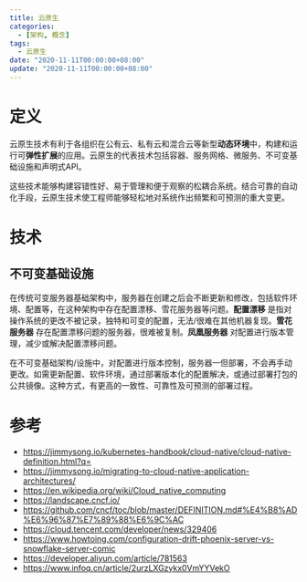 ```yaml
---
title: 云原生
categories: 
  - [架构, 概念]
tags:
  - 云原生
date: "2020-11-11T00:00:00+08:00"
update: "2020-11-11T00:00:00+08:00"
---
```


 # 定义

云原生技术有利于各组织在公有云、私有云和混合云等新型**动态环境**中，构建和运行可**弹性扩展**的应用。云原生的代表技术包括容器、服务网格、微服务、不可变基础设施和声明式API。

这些技术能够构建容错性好、易于管理和便于观察的松耦合系统。结合可靠的自动化手段，云原生技术使工程师能够轻松地对系统作出频繁和可预测的重大变更。

# 技术

## 不可变基础设施

在传统可变服务器基础架构中，服务器在创建之后会不断更新和修改，包括软件环境、配置等，在这种架构中存在配置漂移、雪花服务器等问题。**配置漂移** 是指对操作系统的更改不被记录，独特和可变的配置，无法/很难在其他机器复现。**雪花服务器** 存在配置漂移问题的服务器，很难被复制。**凤凰服务器** 对配置进行版本管理，减少或解决配置漂移问题。

在不可变基础架构/设施中，对配置进行版本控制，服务器一但部署，不会再手动更改。如需更新配置、软件环境，通过部署版本化的配置解决，或通过部署打包的公共镜像。这种方式，有更高的一致性、可靠性及可预测的部署过程。

# 参考

- https://jimmysong.io/kubernetes-handbook/cloud-native/cloud-native-definition.html?q=
- https://jimmysong.io/migrating-to-cloud-native-application-architectures/
- https://en.wikipedia.org/wiki/Cloud_native_computing
- https://landscape.cncf.io/
- https://github.com/cncf/toc/blob/master/DEFINITION.md#%E4%B8%AD%E6%96%87%E7%89%88%E6%9C%AC
- https://cloud.tencent.com/developer/news/329406
- https://www.howtoing.com/configuration-drift-phoenix-server-vs-snowflake-server-comic
- https://developer.aliyun.com/article/781563
- https://www.infoq.cn/article/2urzLXGzykx0VmYYVekO